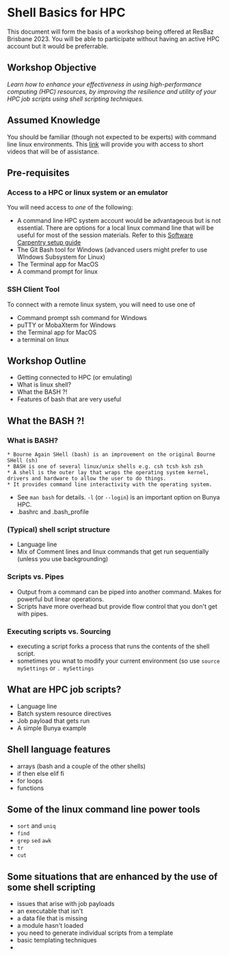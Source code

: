 # Shell Basics for HPC

This document will form the basis of a workshop being offered at ResBaz Brisbane 2023.
You will be able to participate without having an active HPC account but it would be preferrable.

## Workshop Objective

_Learn how to enhance your effectiveness in using high-performance computing (HPC) resources, by improving the resilience and utility of your HPC job scripts using shell scripting techniques._

## Assumed Knowledge
You should be familiar (though not expected to be experts) with command line linux environments. 
This [link](https://github.com/UQ-RCC/hpc-docs/blob/main/guides/Bunya-User-Guide.md#general-hpc-information)
 will provide you with access to short videos that will be of assistance.

## Pre-requisites

### Access to a HPC or linux system or an emulator

You will need access to _one_ of the following:
* A command line HPC system account would be advantageous but is not essential.
There are options for a local linux command line that will be useful for most of the session materials.
Refer to this [Software Carpentry setup guide](https://carpentries.github.io/workshop-template/install_instructions/#the-bash-shell)
* The Git Bash tool for Windows (advanced users might prefer to use WIndows Subsystem for Linux)   
* The Terminal app for MacOS
* A command prompt for linux

### SSH Client Tool

To connect with a remote linux system, you will need to use one of  
* Command prompt ssh command for Windows
* puTTY or MobaXterm for Windows
* the Terminal app for MacOS
* a terminal on linux

## Workshop Outline

- Getting connected to HPC (or emulating)
- What is linux shell?
- What the BASH ?!
- Features of bash that are very useful

## What the BASH ?!
### What is BASH?
    * Bourne Again SHell (bash) is an improvement on the original Bourne SHell (sh)
    * BASH is one of several linux/unix shells e.g. csh tcsh ksh zsh
    * A shell is the outer lay that wraps the operating system kernel, drivers and hardware to allow the user to do things.
    * It provides command line interactivity with the operating system. 
  * See ``man bash`` for details. ``-l`` (or ``--login``) is an important option on Bunya HPC.
  * .bashrc and .bash_profile
### (Typical) shell script structure
  * Language line
  * Mix of Comment lines and linux commands that get run sequentially (unless you use backgrounding)

### Scripts vs. Pipes
* Output from a command can be piped into another command. Makes for powerful but linear operations.
* Scripts have more overhead but provide flow control that you don't get with pipes.
  
### Executing scripts vs. Sourcing
  * executing a script forks a process that runs the contents of the shell script.
  * sometimes you wnat to modify your current environment (so use ``source mySettings`` or ``. mySettings``

## What are HPC job scripts?
  * Language line
  * Batch system resource directives
  * Job payload that gets run
  * A simple Bunya example

## Shell language features
* arrays (bash and a couple of the other shells)
* if then else elif fi
* for loops
* functions


## Some of the linux command line power tools
* ``sort`` and ``uniq``
* ``find``
* ``grep`` ``sed`` ``awk``
* ``tr``
* ``cut``

## Some situations that are enhanced by the use of some shell scripting
  * issues that arise with job payloads
  * an executable that isn't
  * a data file that is missing
  * a module hasn't loaded
  * you need to generate individual scripts from a template
  * basic templating techniques
*  
